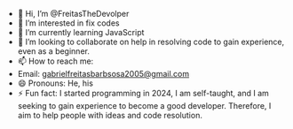 - 👋 Hi, I’m @FreitasTheDevolper
- 👀 I’m interested in fix codes
- 🌱 I’m currently learning JavaScript
- 💞️ I’m looking to collaborate on help in resolving code to gain experience, even as a beginner.
- 📫 How to reach me:
- Email:  gabrielfreitasbarbsosa2005@gmail.com 
- 😄 Pronouns: He, his
- ⚡ Fun fact: I started programming in 2024, I am self-taught, and I am seeking to gain experience to become a good developer. Therefore, I aim to help people with ideas and code resolution.

<!---
FreitasTheDevolper/FreitasTheDevolper is a ✨ special ✨ repository because its `README.md` (this file) appears on your GitHub profile.
You can click the Preview link to take a look at your changes.
--->
